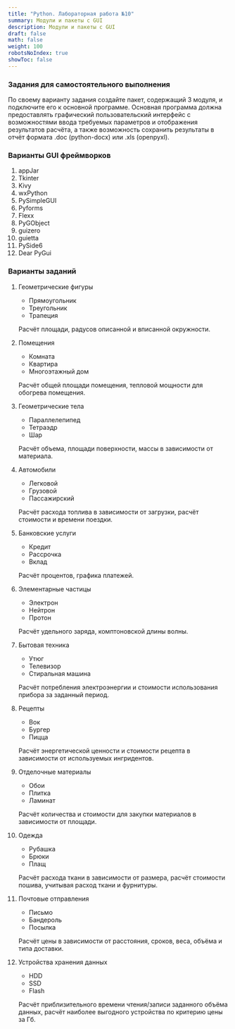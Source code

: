 ```yaml
---
title: "Python. Лабораторная работа №10"
summary: Модули и пакеты c GUI
description: Модули и пакеты c GUI
draft: false
math: false
weight: 100
robotsNoIndex: true
showToc: false
---
```


### Задания для самостоятельного выполнения

По своему варианту задания создайте пакет, содержащий 3 модуля, и подключите его к основной программе. Основная программа должна предоставлять графический пользовательский интерфейс с возможностями ввода требуемых параметров и отображения результатов расчёта, а также возможность сохранить результаты в отчёт формата .doc (python-docx) или .xls (openpyxl).

### Варианты GUI фреймворков

1. appJar
2. Tkinter
3. Kivy
4. wxPython
5. PySimpleGUI
6. Pyforms
7. Flexx
8. PyGObject
9. guizero
10. guietta
11. PySide6
12. Dear PyGui


### Варианты заданий

1. Геометрические фигуры

    * Прямоугольник
    * Треугольник
    * Трапеция

    Расчёт площади, радусов описанной и вписанной окружности.

2. Помещения

    * Комната
    * Квартира
    * Многоэтажный дом

    Расчёт общей площади помещения, тепловой мощности для обогрева помещения.

3. Геометрические тела

    * Параллелепипед
    * Тетраэдр
    * Шар

    Расчёт объема, площади поверхности, массы в зависимости от материала.

4. Автомобили

    * Легковой
    * Грузовой
    * Пассажирский

    Расчёт расхода топлива в зависимости от загрузки, расчёт стоимости и времени поездки.

5. Банковские услуги

    * Кредит
    * Рассрочка
    * Вклад

    Расчёт процентов, графика платежей.

6. Элементарные частицы

    * Электрон
    * Нейтрон
    * Протон

    Расчёт удельного заряда, комптоновской длины волны.

7. Бытовая техника

    * Утюг
    * Телевизор
    * Стиральная машина

    Расчёт потребления электроэнергии и стоимости использования прибора за заданный период.

8. Рецепты

    * Вок
    * Бургер
    * Пицца

    Расчёт энергетической ценности и стоимости рецепта в зависимости от используемых ингридентов.

9. Отделочные материалы

    * Обои
    * Плитка
    * Ламинат

    Расчёт количества и стоимости для закупки материалов в зависимости от площади.

10. Одежда

    * Рубашка
    * Брюки
    * Плащ

    Расчёт расхода ткани в зависимости от размера, расчёт стоимости пошива, учитывая расход ткани и фурнитуры.

11. Почтовые отправления

    * Письмо
    * Бандероль
    * Посылка

    Расчёт цены в зависимости от расстояния, сроков, веса, объёма и типа доставки.

12. Устройства хранения данных

    * HDD
    * SSD
    * Flash

    Расчёт приблизительного времени чтения/записи заданного объёма данных, расчёт наиболее выгодного устройства по критерию цены за Гб.
